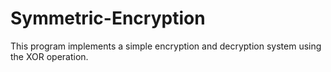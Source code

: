# Symmetric-Encryption
This program implements a simple encryption and decryption system using the XOR operation.

